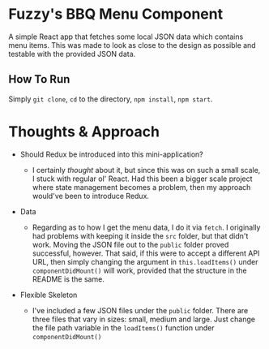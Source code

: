 # Fuzzy's BBQ Menu Component
A simple React app that fetches some local JSON data which contains menu items. This was made to look as close to the design as possible and testable with the provided JSON data.

## How To Run
Simply `git clone`, `cd` to the directory, `npm install`, `npm start`.

# Thoughts & Approach
- Should Redux be introduced into this mini-application?
  - I certainly *thought* about it, but since this was on such a small scale, I stuck with regular ol' React. Had this been a bigger scale project where state management becomes a problem, then my approach would've been to introduce Redux.

- Data
  - Regarding as to how I get the menu data, I do it via `fetch`. I originally had problems with keeping it inside the `src` folder, but that didn't work. Moving the JSON file out to the `public` folder proved successful, however. That said, if this were to accept a different API URL, then simply changing the argument in `this.loadItems()` under `componentDidMount()` will work, provided that the structure in the README is the same.

- Flexible Skeleton
  - I've included a few JSON files under the `public` folder. There are three files that vary in sizes: small, medium and large. Just change the file path variable in the `loadItems()` function under `componentDidMount()`